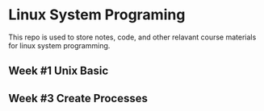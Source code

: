 Linux System Programing
======================================================
This repo is used to store notes, code, and other relavant course materials for linux system programming.

Week #1 Unix Basic
----------------------

Week #3 Create Processes
-----------------------

